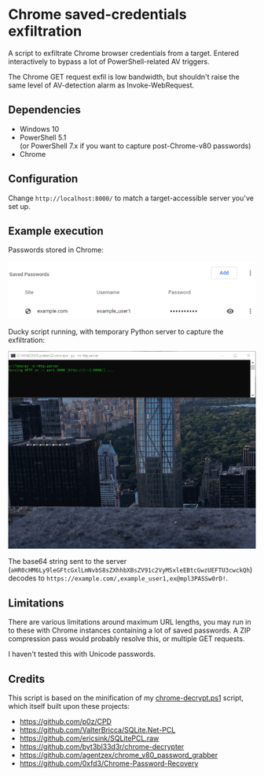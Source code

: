 # Chrome saved-credentials exfiltration

A script to exfiltrate Chrome browser credentials from a target. Entered
interactively to bypass a lot of PowerShell-related AV triggers.

The Chrome GET request exfil is low bandwidth, but shouldn't raise the same
level of AV-detection alarm as Invoke-WebRequest.

## Dependencies

 * Windows 10
 * PowerShell 5.1<br />
   (or PowerShell 7.x if you want to capture post-Chrome-v80 passwords)
 * Chrome

## Configuration

Change `http://localhost:8000/` to match a target-accessible server you've set
up.

## Example execution

Passwords stored in Chrome:

![](img/chrome.png)

Ducky script running, with temporary Python server to capture the
exfiltration:

![](img/run.gif)

The base64 string sent to the server
(`aHR0cHM6Ly9leGFtcGxlLmNvbS8sZXhhbXBsZV91c2VyMSxleEBtcGwzUEFTU3cwckQh`)
decodes to `https://example.com/,example_user1,ex@mpl3PASSw0rD!`.

## Limitations

There are various limitations around maximum URL lengths, you may run in to
these with Chrome instances containing a lot of saved passwords. A ZIP
compression pass would probably resolve this, or multiple GET requests.

I haven't tested this with Unicode passwords.

## Credits

This script is based on the minification of my
[chrome-decrypt.ps1](https://github.com/thisismyrobot/chrome-decrypt.ps1)
script, which itself built upon these projects:

 * https://github.com/p0z/CPD
 * https://github.com/ValterBricca/SQLite.Net-PCL
 * https://github.com/ericsink/SQLitePCL.raw
 * https://github.com/byt3bl33d3r/chrome-decrypter
 * https://github.com/agentzex/chrome_v80_password_grabber
 * https://github.com/0xfd3/Chrome-Password-Recovery
